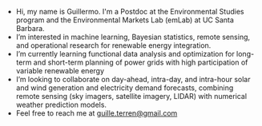 - Hi, my name is Guillermo. I'm a Postdoc at the Environmental Studies program and the Environmental Markets Lab (emLab) at UC Santa Barbara.
- I’m interested in machine learning, Bayesian statistics, remote sensing, and operational research for renewable energy integration.
- I’m currently learning functional data analysis and optimization for long-term and short-term planning of power grids with high participation of variable renewable energy
- I’m looking to collaborate on day-ahead, intra-day, and intra-hour solar and wind generation and electricity demand forecasts, combining remote sensing (sky imagers, satellite imagery, LIDAR) with numerical weather prediction models.
- Feel free to reach me at guille.terren@gmail.com
